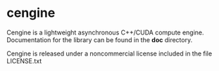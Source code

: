 # cengine

Cengine is a lightweight asynchronous C++/CUDA compute engine. Documentation for the library can be found in the **doc** directory.

Cengine is released under a noncommercial license included in the file LICENSE.txt 
